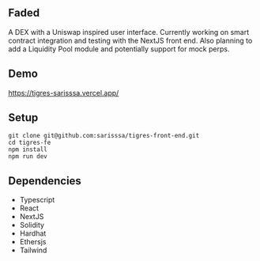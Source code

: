 ## Faded

A DEX with a Uniswap inspired user interface. Currently working on smart contract integration and testing with the NextJS front end. Also planning to add a Liquidity Pool module and potentially support for mock perps.

## Demo

https://tigres-sarisssa.vercel.app/

## Setup

```
git clone git@github.com:sarisssa/tigres-front-end.git
cd tigres-fe
npm install
npm run dev
```

## Dependencies

- Typescript
- React
- NextJS
- Solidity
- Hardhat
- Ethersjs
- Tailwind
